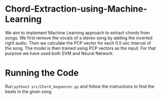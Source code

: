 # Chord-Extraction-using-Machine-Learning
We aim to implement Machine Learning approach to extract chords from songs. 
We first remove the vocals of a stereo song by adding the inverted right audio.
Then we calculate the PCP vector for each 0.5 sec interval of the song.
The model is then trained using PCP vectors as the input. For that purpose we have used both SVM and Neural Network.

# Running the Code
Run `python3 src/Chord_Sequencer.py` and follow the instructions to find the beats in the given song
